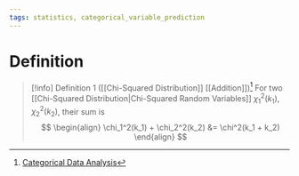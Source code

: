 ```yaml
---
tags: statistics, categorical_variable_prediction
---
```


# Definition

> [!info] Definition 1 ([[Chi-Squared Distribution]] [[Addition]])[^1]
> For two [[Chi-Squared Distribution|Chi-Squared Random Variables]] $\chi_1^2(k_1), \chi_2^2(k_2)$, their sum is
> $$
> \begin{align}
> \chi_1^2(k_1) + \chi_2^2(k_2) &= \chi^2(k_1 + k_2)
> \end{align}
> $$

[^1]: [Categorical Data Analysis](zotero://open-pdf/library/items/JZKRKD5L?page=26)